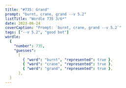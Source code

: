 ```yaml
---
title: "#735: Grand"
prompt: "burnt, crane, grand --v 5.2"
listTitle: "Wordle 735 3/6*"
date: 2023-06-24
coverCaption: "Prompt: `burnt, crane, grand --v 5.2`"
tags: ["--v 5.2", "good bot"]
wordle:
  {
    "number": 735,
    "guesses":
      [
        { "word": "burnt", "represented": true },
        { "word": "crane", "represented": true },
        { "word": "grand", "represented": true },
      ],
  }
---
```

